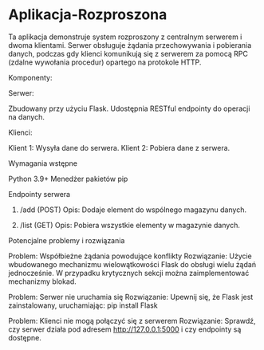 # Aplikacja-Rozproszona
Ta aplikacja demonstruje system rozproszony z centralnym serwerem i dwoma klientami. Serwer obsługuje żądania przechowywania i pobierania danych, podczas gdy klienci komunikują się z serwerem za pomocą RPC (zdalne wywołania procedur) opartego na protokole HTTP.

Komponenty:

Serwer:

Zbudowany przy użyciu Flask.
Udostępnia RESTful endpointy do operacji na danych.

Klienci:

Klient 1: Wysyła dane do serwera.
Klient 2: Pobiera dane z serwera.

Wymagania wstępne

Python 3.9+
Menedżer pakietów pip

Endpointy serwera

1. /add (POST)
Opis: Dodaje element do wspólnego magazynu danych.

2. /list (GET)
Opis: Pobiera wszystkie elementy w magazynie danych.

Potencjalne problemy i rozwiązania

Problem: Współbieżne żądania powodujące konflikty
Rozwiązanie: Użycie wbudowanego mechanizmu wielowątkowości Flask do obsługi wielu żądań jednocześnie. W przypadku krytycznych sekcji można zaimplementować mechanizmy blokad.

Problem: Serwer nie uruchamia się
Rozwiązanie: Upewnij się, że Flask jest zainstalowany, uruchamiając:
pip install Flask

Problem: Klienci nie mogą połączyć się z serwerem
Rozwiązanie: Sprawdź, czy serwer działa pod adresem http://127.0.0.1:5000 i czy endpointy są dostępne.

